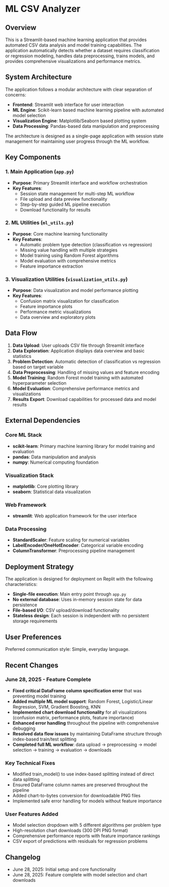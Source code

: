 # ML CSV Analyzer

## Overview

This is a Streamlit-based machine learning application that provides automated CSV data analysis and model training capabilities. The application automatically detects whether a dataset requires classification or regression modeling, handles data preprocessing, trains models, and provides comprehensive visualizations and performance metrics.

## System Architecture

The application follows a modular architecture with clear separation of concerns:

- **Frontend**: Streamlit web interface for user interaction
- **ML Engine**: Scikit-learn based machine learning pipeline with automated model selection
- **Visualization Engine**: Matplotlib/Seaborn based plotting system
- **Data Processing**: Pandas-based data manipulation and preprocessing

The architecture is designed as a single-page application with session state management for maintaining user progress through the ML workflow.

## Key Components

### 1. Main Application (`app.py`)
- **Purpose**: Primary Streamlit interface and workflow orchestration
- **Key Features**:
  - Session state management for multi-step ML workflow
  - File upload and data preview functionality
  - Step-by-step guided ML pipeline execution
  - Download functionality for results

### 2. ML Utilities (`ml_utils.py`)
- **Purpose**: Core machine learning functionality
- **Key Features**:
  - Automatic problem type detection (classification vs regression)
  - Missing value handling with multiple strategies
  - Model training using Random Forest algorithms
  - Model evaluation with comprehensive metrics
  - Feature importance extraction

### 3. Visualization Utilities (`visualization_utils.py`)
- **Purpose**: Data visualization and model performance plotting
- **Key Features**:
  - Confusion matrix visualization for classification
  - Feature importance plots
  - Performance metric visualizations
  - Data overview and exploratory plots

## Data Flow

1. **Data Upload**: User uploads CSV file through Streamlit interface
2. **Data Exploration**: Application displays data overview and basic statistics
3. **Problem Detection**: Automatic detection of classification vs regression based on target variable
4. **Data Preprocessing**: Handling of missing values and feature encoding
5. **Model Training**: Random Forest model training with automated hyperparameter selection
6. **Model Evaluation**: Comprehensive performance metrics and visualizations
7. **Results Export**: Download capabilities for processed data and model results

## External Dependencies

### Core ML Stack
- **scikit-learn**: Primary machine learning library for model training and evaluation
- **pandas**: Data manipulation and analysis
- **numpy**: Numerical computing foundation

### Visualization Stack
- **matplotlib**: Core plotting library
- **seaborn**: Statistical data visualization

### Web Framework
- **streamlit**: Web application framework for the user interface

### Data Processing
- **StandardScaler**: Feature scaling for numerical variables
- **LabelEncoder/OneHotEncoder**: Categorical variable encoding
- **ColumnTransformer**: Preprocessing pipeline management

## Deployment Strategy

The application is designed for deployment on Replit with the following characteristics:

- **Single-file execution**: Main entry point through `app.py`
- **No external database**: Uses in-memory session state for data persistence
- **File-based I/O**: CSV upload/download functionality
- **Stateless design**: Each session is independent with no persistent storage requirements

## User Preferences

Preferred communication style: Simple, everyday language.

## Recent Changes

### June 28, 2025 - Feature Complete
- **Fixed critical DataFrame column specification error** that was preventing model training
- **Added multiple ML model support**: Random Forest, Logistic/Linear Regression, SVM, Gradient Boosting, KNN
- **Implemented chart download functionality** for all visualizations (confusion matrix, performance plots, feature importance)
- **Enhanced error handling** throughout the pipeline with comprehensive debugging
- **Resolved data flow issues** by maintaining DataFrame structure through index-based train/test splitting
- **Completed full ML workflow**: data upload → preprocessing → model selection → training → evaluation → downloads

### Key Technical Fixes
- Modified train_model() to use index-based splitting instead of direct data splitting
- Ensured DataFrame column names are preserved throughout the pipeline
- Added chart-to-bytes conversion for downloadable PNG files
- Implemented safe error handling for models without feature importance

### User Features Added
- Model selection dropdown with 5 different algorithms per problem type
- High-resolution chart downloads (300 DPI PNG format)
- Comprehensive performance reports with feature importance rankings
- CSV export of predictions with residuals for regression problems

## Changelog

- June 28, 2025: Initial setup and core functionality
- June 28, 2025: Feature complete with model selection and chart downloads